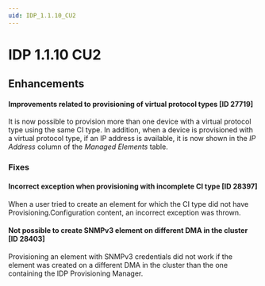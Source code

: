 ```yaml
---
uid: IDP_1.1.10_CU2
---
```


# IDP 1.1.10 CU2

## Enhancements

#### Improvements related to provisioning of virtual protocol types \[ID 27719\]

It is now possible to provision more than one device with a virtual protocol type using the same CI type. In addition, when a device is provisioned with a virtual protocol type, if an IP address is available, it is now shown in the *IP Address* column of the *Managed Elements* table.

### Fixes

#### Incorrect exception when provisioning with incomplete CI type \[ID 28397\]

When a user tried to create an element for which the CI type did not have Provisioning.Configuration content, an incorrect exception was thrown.

#### Not possible to create SNMPv3 element on different DMA in the cluster \[ID 28403\]

Provisioning an element with SNMPv3 credentials did not work if the element was created on a different DMA in the cluster than the one containing the IDP Provisioning Manager.
